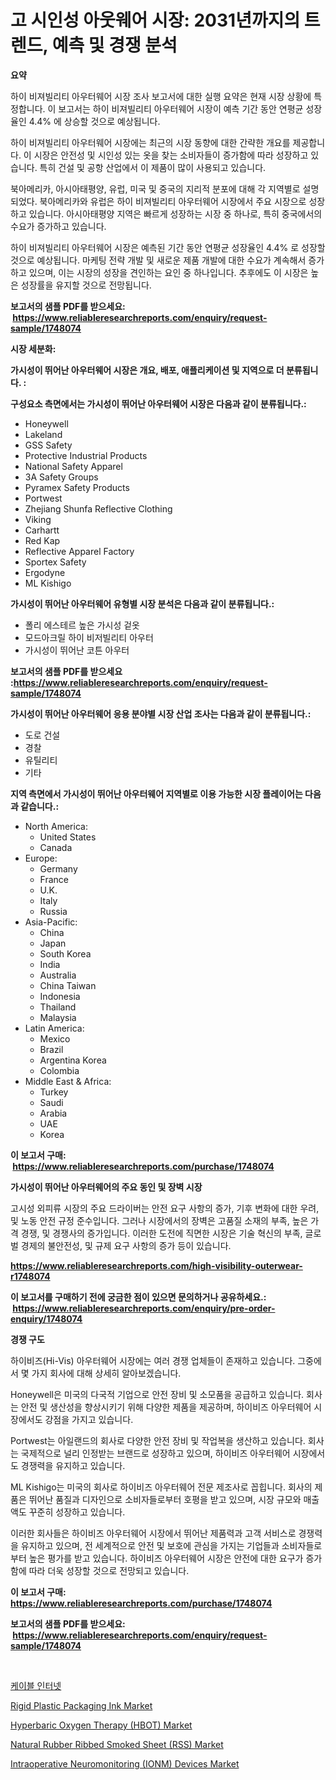 <p><h1>고 시인성 아웃웨어 시장: 2031년까지의 트렌드, 예측 및 경쟁 분석</h1></p><p><strong>요약</strong></p>
<p><p>하이 비져빌리티 아우터웨어 시장 조사 보고서에 대한 실행 요약은 현재 시장 상황에 특정합니다. 이 보고서는 하이 비져빌리티 아우터웨어 시장이 예측 기간 동안 연평균 성장율인 4.4% 에 상승할 것으로 예상됩니다.</p><p>하이 비져빌리티 아우터웨어 시장에는 최근의 시장 동향에 대한 간략한 개요를 제공합니다. 이 시장은 안전성 및 시인성 있는 옷을 찾는 소비자들이 증가함에 따라 성장하고 있습니다. 특히 건설 및 공항 산업에서 이 제품이 많이 사용되고 있습니다.</p><p>북아메리카, 아시아태평양, 유럽, 미국 및 중국의 지리적 분포에 대해 각 지역별로 설명되었다. 북아메리카와 유럽은 하이 비져빌리티 아우터웨어 시장에서 주요 시장으로 성장하고 있습니다. 아시아태평양 지역은 빠르게 성장하는 시장 중 하나로, 특히 중국에서의 수요가 증가하고 있습니다.</p><p>하이 비져빌리티 아우터웨어 시장은 예측된 기간 동안 연평균 성장율인 4.4% 로 성장할 것으로 예상됩니다. 마케팅 전략 개발 및 새로운 제품 개발에 대한 수요가 계속해서 증가하고 있으며, 이는 시장의 성장을 견인하는 요인 중 하나입니다. 추후에도 이 시장은 높은 성장률을 유지할 것으로 전망됩니다.</p></p>
<p><strong>보고서의 샘플 PDF를 받으세요: &nbsp;<a href="https://www.reliableresearchreports.com/enquiry/request-sample/1748074">https://www.reliableresearchreports.com/enquiry/request-sample/1748074</a></strong></p>
<p><strong>시장 세분화:</strong></p>
<p><strong> 가시성이 뛰어난 아우터웨어 시장은 개요, 배포, 애플리케이션 및 지역으로 더 분류됩니다. :</strong></p>
<p><strong>구성요소 측면에서는 가시성이 뛰어난 아우터웨어 시장은 다음과 같이 분류됩니다.:</strong></p>
<p><ul><li>Honeywell</li><li>Lakeland</li><li>GSS Safety</li><li>Protective Industrial Products</li><li>National Safety Apparel</li><li>3A Safety Groups</li><li>Pyramex Safety Products</li><li>Portwest</li><li>Zhejiang Shunfa Reflective Clothing</li><li>Viking</li><li>Carhartt</li><li>Red Kap</li><li>Reflective Apparel Factory</li><li>Sportex Safety</li><li>Ergodyne</li><li>ML Kishigo</li></ul></p>
<p><strong> 가시성이 뛰어난 아우터웨어 유형별 시장 분석은 다음과 같이 분류됩니다.:</strong></p>
<p><ul><li>폴리 에스테르 높은 가시성 겉옷</li><li>모드아크릴 하이 비저빌리티 아우터</li><li>가시성이 뛰어난 코튼 아우터</li></ul></p>
<p><strong>보고서의 샘플 PDF를 받으세요 :<a href="https://www.reliableresearchreports.com/enquiry/request-sample/1748074">https://www.reliableresearchreports.com/enquiry/request-sample/1748074</a></strong></p>
<p><strong> 가시성이 뛰어난 아우터웨어 응용 분야별 시장 산업 조사는 다음과 같이 분류됩니다.:</strong></p>
<p><ul><li>도로 건설</li><li>경찰</li><li>유틸리티</li><li>기타</li></ul></p>
<p><strong>지역 측면에서 가시성이 뛰어난 아우터웨어 지역별로 이용 가능한 시장 플레이어는 다음과 같습니다.:</strong></p>
<p><ul>
    <li>
        North America:
        <ul>
            <li>United States</li>
            <li>Canada</li>
        </ul>
    </li>
    <li>
        Europe:
        <ul>
            <li>Germany</li>
            <li>France</li>
            <li>U.K.</li>
            <li>Italy</li>
            <li>Russia</li>
        </ul>
    </li>
    <li>
        Asia-Pacific:
        <ul>
            <li>China</li>
            <li>Japan</li>
            <li>South Korea</li>
            <li>India</li>
            <li>Australia</li>
            <li>China Taiwan</li>
            <li>Indonesia</li>
            <li>Thailand</li>
            <li>Malaysia</li>
        </ul>
    </li>
    <li>
        Latin America:
        <ul>
            <li>Mexico</li>
            <li>Brazil</li>
            <li>Argentina Korea</li>
            <li>Colombia</li>
        </ul>
    </li>
    <li>
        Middle East & Africa:
        <ul>
            <li>Turkey</li>
            <li>Saudi</li>
            <li>Arabia</li>
            <li>UAE</li>
            <li>Korea</li>
        </ul>
    </li>
    </ul></p>
<p><strong>이 보고서 구매: &nbsp;<a href="https://www.reliableresearchreports.com/purchase/1748074">https://www.reliableresearchreports.com/purchase/1748074</a></strong></p>
<p><strong>가시성이 뛰어난 아우터웨어의 주요 동인 및 장벽 시장</strong></p>
<p><p>고시성 외피류 시장의 주요 드라이버는 안전 요구 사항의 증가, 기후 변화에 대한 우려, 및 노동 안전 규정 준수입니다. 그러나 시장에서의 장벽은 고품질 소재의 부족, 높은 가격 경쟁, 및 경쟁사의 증가입니다. 이러한 도전에 직면한 시장은 기술 혁신의 부족, 글로벌 경제의 불안전성, 및 규제 요구 사항의 증가 등이 있습니다.</p></p>
<p><strong><a href="https://www.reliableresearchreports.com/high-visibility-outerwear-r1748074">https://www.reliableresearchreports.com/high-visibility-outerwear-r1748074</a></strong></p>
<p><strong>이 보고서를 구매하기 전에 궁금한 점이 있으면 문의하거나 공유하세요.: &nbsp;<a href="https://www.reliableresearchreports.com/enquiry/pre-order-enquiry/1748074">https://www.reliableresearchreports.com/enquiry/pre-order-enquiry/1748074</a></strong></p>
<p><strong>경쟁 구도</strong></p>
<p><p>하이비즈(Hi-Vis) 아우터웨어 시장에는 여러 경쟁 업체들이 존재하고 있습니다. 그중에서 몇 가지 회사에 대해 상세히 알아보겠습니다.</p><p>Honeywell은 미국의 다국적 기업으로 안전 장비 및 소모품을 공급하고 있습니다. 회사는 안전 및 생산성을 향상시키기 위해 다양한 제품을 제공하며, 하이비즈 아우터웨어 시장에서도 강점을 가지고 있습니다.</p><p>Portwest는 아일랜드의 회사로 다양한 안전 장비 및 작업복을 생산하고 있습니다. 회사는 국제적으로 널리 인정받는 브랜드로 성장하고 있으며, 하이비즈 아우터웨어 시장에서도 경쟁력을 유지하고 있습니다.</p><p>ML Kishigo는 미국의 회사로 하이비즈 아우터웨어 전문 제조사로 꼽힙니다. 회사의 제품은 뛰어난 품질과 디자인으로 소비자들로부터 호평을 받고 있으며, 시장 규모와 매출액도 꾸준히 성장하고 있습니다.</p><p>이러한 회사들은 하이비즈 아우터웨어 시장에서 뛰어난 제품력과 고객 서비스로 경쟁력을 유지하고 있으며, 전 세계적으로 안전 및 보호에 관심을 가지는 기업들과 소비자들로부터 높은 평가를 받고 있습니다. 하이비즈 아우터웨어 시장은 안전에 대한 요구가 증가함에 따라 더욱 성장할 것으로 전망되고 있습니다.</p></p>
<p><strong>이 보고서 구매: &nbsp; <a href="https://www.reliableresearchreports.com/purchase/1748074">https://www.reliableresearchreports.com/purchase/1748074</a></strong></p>
<p><strong>보고서의 샘플 PDF를 받으세요: &nbsp;<a href="https://www.reliableresearchreports.com/enquiry/request-sample/1748074">https://www.reliableresearchreports.com/enquiry/request-sample/1748074</a></strong><strong></strong></p>
<p>&nbsp;</p>
<p><p><a href="https://github.com/rcabello548/Market-Research-Report-List-1/blob/main/104954246304.md">케이블 인터넷</a></p><p><a href="https://issuu.com/reportprime-2/docs/rigid-plastic-packaging-ink-market-size-2030.pptx">Rigid Plastic Packaging Ink Market</a></p><p><a href="https://github.com/luckyshygirl/Market-Research-Report-List-4/blob/main/hyperbaric-oxygen-therapy-hbot-market.md">Hyperbaric Oxygen Therapy (HBOT) Market</a></p><p><a href="https://unruly-ladybug-44b.notion.site/Natural-Rubber-Ribbed-Smoked-Sheet-RSS-Market-Size-CAGR-Trends-2024-2030-62a6971c6c1c4ea4ab8105d59897dd8d">Natural Rubber Ribbed Smoked Sheet (RSS) Market</a></p><p><a href="https://github.com/vimar16th/Market-Research-Report-List-4/blob/main/intraoperative-neuromonitoring-ionm-devices-market.md">Intraoperative Neuromonitoring (IONM) Devices Market</a></p></p>